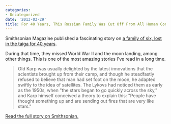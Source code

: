 ```yaml
---
categories:
- Uncategorized
date: '2013-03-29'
title: For 40 Years, This Russian Family Was Cut Off From All Human Contact, Unaware of WWII
---
```


Smithsonian Magazine published a fascinating story on <a href="http://www.smithsonianmag.com/history-archaeology/For-40-Years-This-Russian-Family-Was-Cut-Off-From-Human-Contact-Unaware-of-World-War-II-188843001.html">a family of six, lost in the taiga for 40 years</a>.

During that time, they missed World War II and the moon landing, among other things. This is one of the most amazing stories I've read in a long time.

<blockquote>Old Karp was usually delighted by the latest innovations that the scientists brought up from their camp, and though he steadfastly refused to believe that man had set foot on the moon, he adapted swiftly to the idea of satellites. The Lykovs had noticed them as early as the 1950s, when "the stars began to go quickly across the sky," and Karp himself conceived a theory to explain this: "People have thought something up and are sending out fires that are very like stars."</blockquote>

<a href="http://www.smithsonianmag.com/history-archaeology/For-40-Years-This-Russian-Family-Was-Cut-Off-From-Human-Contact-Unaware-of-World-War-II-188843001.html">Read the full story on Smithsonian.</a>
